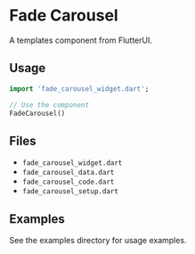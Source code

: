 # Fade Carousel

A templates component from FlutterUI.

## Usage

```dart
import 'fade_carousel_widget.dart';

// Use the component
FadeCarousel()
```

## Files

- `fade_carousel_widget.dart`
- `fade_carousel_data.dart`
- `fade_carousel_code.dart`
- `fade_carousel_setup.dart`

## Examples

See the examples directory for usage examples.

